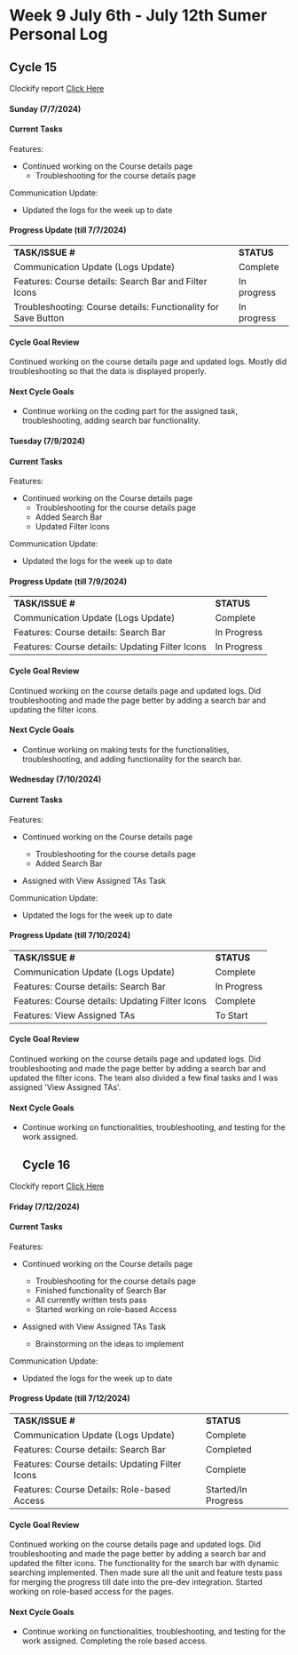 # Week 9 July 6th - July 12th Sumer Personal Log

## Cycle 15

Clockify report [Click Here](https://app.clockify.me/reports/summary?start=2024-07-06T00:00:00.000Z&end=2024-07-10T23:59:59.999Z&filterValuesData=%7B%22users%22:%5B%226657a665c1d0df08761294fb%22%5D,%22userAndGroup%22:%5B%5D%7D&filterOptions=%7B%22userAndGroup%22:%7B%22status%22:%22ACTIVE_WITH_PENDING%22%7D%7D)

#### Sunday (7/7/2024)

#### Current Tasks

Features:
- Continued working on the Course details page
    - Troubleshooting for the course details page

Communication Update:
- Updated the logs for the week up to date

#### Progress Update (till 7/7/2024)

<table>
    <tr>
        <td><strong>TASK/ISSUE #</strong></td>
        <td><strong>STATUS</strong></td>
    </tr>
    <tr>
        <td>Communication Update (Logs Update)</td>
        <td>Complete</td>
    </tr>
    <tr>
        <td>Features: Course details: Search Bar and Filter Icons</td>
        <td>In progress</td>
    </tr>
    <tr>
        <td>Troubleshooting: Course details: Functionality for Save Button</td>
        <td>In progress</td>
    </tr>
    
</table>

#### Cycle Goal Review 

Continued working on the course details page and updated logs. Mostly did troubleshooting so that the data is displayed properly.

#### Next Cycle Goals 

- Continue working on the coding part for the assigned task, troubleshooting, adding search bar functionality. 


#### Tuesday (7/9/2024)

#### Current Tasks

Features:
- Continued working on the Course details page
   - Troubleshooting for the course details page
   - Added Search Bar
   - Updated Filter Icons


Communication Update:
- Updated the logs for the week up to date

#### Progress Update (till 7/9/2024)

<table>
    <tr>
        <td><strong>TASK/ISSUE #</strong></td>
        <td><strong>STATUS</strong></td>
    </tr>
    <tr>
        <td>Communication Update (Logs Update)</td>
        <td>Complete</td>
    </tr>
   <tr>
        <td>Features: Course details: Search Bar</td>
        <td>In Progress</td>
    </tr>
     <tr>
        <td>Features: Course details: Updating Filter Icons</td>
        <td>In Progress</td>
     </tr>
</table>

#### Cycle Goal Review 

Continued working on the course details page and updated logs. Did troubleshooting and made the page better by adding a search bar and updating the filter icons.

#### Next Cycle Goals 

- Continue working on making tests for the functionalities, troubleshooting, and adding functionality for the search bar.

#### Wednesday (7/10/2024)

#### Current Tasks

Features:
- Continued working on the Course details page
   - Troubleshooting for the course details page
   - Added Search Bar

- Assigned with View Assigned TAs Task


Communication Update:
- Updated the logs for the week up to date

#### Progress Update (till 7/10/2024)

<table>
    <tr>
        <td><strong>TASK/ISSUE #</strong></td>
        <td><strong>STATUS</strong></td>
    </tr>
    <tr>
        <td>Communication Update (Logs Update)</td>
        <td>Complete</td>
    </tr>
   <tr>
        <td>Features: Course details: Search Bar</td>
        <td>In Progress</td>
    </tr>
     <tr>
        <td>Features: Course details: Updating Filter Icons</td>
        <td>Complete</td>
     </tr>
      <tr>
        <td>Features: View Assigned TAs</td>
        <td>To Start</td>
     </tr>
    
</table>

#### Cycle Goal Review 

Continued working on the course details page and updated logs. Did troubleshooting and made the page better by adding a search bar and updated the filter icons. The team also divided a few final tasks and I was assigned 'View Assigned TAs'.

#### Next Cycle Goals 

- Continue working on functionalities, troubleshooting, and testing for the work assigned.

  ## Cycle 16

Clockify report [Click Here](https://app.clockify.me/reports/summary?start=2024-07-11T00:00:00.000Z&end=2024-07-12T23:59:59.999Z&filterValuesData=%7B%22users%22:%5B%226657a665c1d0df08761294fb%22%5D,%22userAndGroup%22:%5B%5D%7D&filterOptions=%7B%22userAndGroup%22:%7B%22status%22:%22ACTIVE_WITH_PENDING%22%7D%7D)


#### Friday (7/12/2024)

#### Current Tasks

Features:
- Continued working on the Course details page
   - Troubleshooting for the course details page
   - Finished functionality of Search Bar
   - All currently written tests pass
   - Started working on role-based Access

- Assigned with View Assigned TAs Task
    - Brainstorming on the ideas to implement 


Communication Update:
- Updated the logs for the week up to date

#### Progress Update (till 7/12/2024)

<table>
    <tr>
        <td><strong>TASK/ISSUE #</strong></td>
        <td><strong>STATUS</strong></td>
    </tr>
    <tr>
        <td>Communication Update (Logs Update)</td>
        <td>Complete</td>
    </tr>
   <tr>
        <td>Features: Course details: Search Bar</td>
        <td>Completed</td>
    </tr>
     <tr>
        <td>Features: Course details: Updating Filter Icons</td>
        <td>Complete</td>
     </tr>
      <tr>
        <td>Features: Course Details: Role-based Access</td>
        <td>Started/In Progress</td>
     </tr>
    
</table>

#### Cycle Goal Review 

Continued working on the course details page and updated logs. Did troubleshooting and made the page better by adding a search bar and updated the filter icons. The functionality for the search bar with dynamic searching implemented. Then made sure all the unit and feature tests pass for merging the progress till date into the pre-dev integration. Started working on role-based access for the pages.

#### Next Cycle Goals 

- Continue working on functionalities, troubleshooting, and testing for the work assigned. Completing the role based access.


